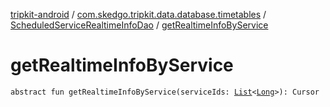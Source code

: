 [tripkit-android](../../index.md) / [com.skedgo.tripkit.data.database.timetables](../index.md) / [ScheduledServiceRealtimeInfoDao](index.md) / [getRealtimeInfoByService](./get-realtime-info-by-service.md)

# getRealtimeInfoByService

`abstract fun getRealtimeInfoByService(serviceIds: `[`List`](https://kotlinlang.org/api/latest/jvm/stdlib/kotlin.collections/-list/index.html)`<`[`Long`](https://kotlinlang.org/api/latest/jvm/stdlib/kotlin/-long/index.html)`>): Cursor`